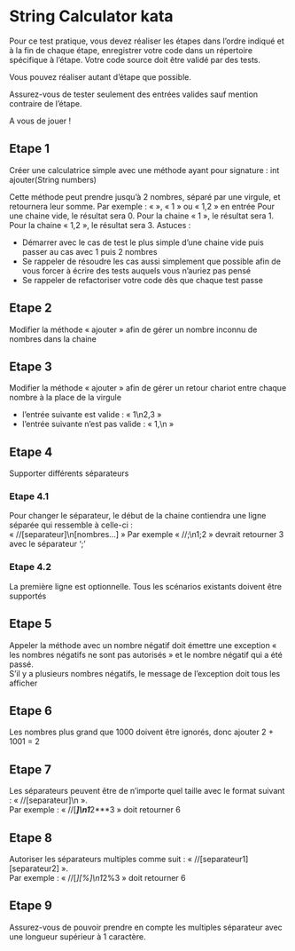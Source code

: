 # String Calculator kata

Pour ce test pratique, vous devez réaliser les étapes dans l’ordre indiqué et à la fin de chaque étape, enregistrer votre code dans un répertoire spécifique à l’étape. Votre code source doit être validé par des tests.

Vous pouvez réaliser autant d’étape que possible.

Assurez-vous de tester seulement des entrées valides sauf mention contraire de l’étape.

A vous de jouer !

## Etape 1
Créer une calculatrice simple avec une méthode ayant pour signature :
int ajouter(String numbers)

Cette méthode peut prendre jusqu’à 2 nombres, séparé par une virgule, et retournera leur somme.
Par exemple : « », « 1 » ou « 1,2 » en entrée
Pour une chaine vide, le résultat sera 0.
Pour la chaine « 1 », le résultat sera 1.
Pour la chaine « 1,2 », le résultat sera 3.
Astuces :
-	Démarrer avec le cas de test le plus simple d’une chaine vide puis passer au cas avec 1 puis 2 nombres
-	Se rappeler de résoudre les cas aussi simplement que possible afin de vous forcer à écrire des tests auquels vous n’auriez pas pensé
-	Se rappeler de refactoriser votre code dès que chaque test passe




## Etape 2
Modifier la méthode « ajouter » afin de gérer un nombre inconnu de nombres dans la chaine



## Etape 3
Modifier la méthode « ajouter » afin de gérer un retour chariot entre chaque nombre à la place de la virgule
- l’entrée suivante est valide : « 1\n2,3 »
- l’entrée suivante n’est pas valide : « 1,\n »





## Etape 4
Supporter différents séparateurs

### Etape 4.1 
Pour changer le séparateur, le début de la chaine contiendra une ligne séparée qui ressemble à celle-ci :  
« //[separateur]\n[nombres…] » 
Par exemple « //;\n1;2 » devrait retourner 3 avec le séparateur ‘;’
### Etape 4.2
La première ligne est optionnelle. Tous les scénarios existants doivent être supportés



## Etape 5
Appeler la méthode avec un nombre négatif doit émettre une exception « les nombres négatifs ne sont pas autorisés » et le nombre négatif qui a été passé.  
S’il y a plusieurs nombres négatifs, le message de l’exception doit tous les afficher



## Etape 6
Les nombres plus grand que 1000 doivent être ignorés, donc ajouter 2 + 1001 = 2




## Etape 7
Les séparateurs peuvent être de n’importe quel taille avec le format suivant : « //[separateur]\n ».  
Par exemple : « //[***]\n1***2***3 » doit retourner 6



## Etape 8
Autoriser les séparateurs multiples comme suit : « //[separateur1][separateur2] ».  
Par exemple : « //[*][%]\n1*2%3 » doit retourner 6




## Etape 9
Assurez-vous de pouvoir prendre en compte les multiples séparateur avec une longueur supérieur à 1 caractère.

